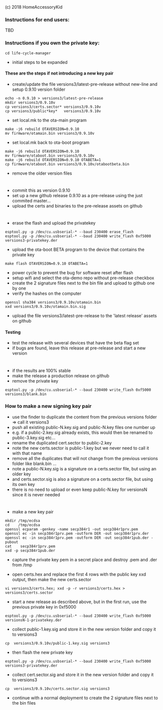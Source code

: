 (c) 2018 HomeAccessoryKid

### Instructions for end users:
TBD

### Instructions if you own the private key:
```
cd life-cycle-manager
```
- initial steps to be expanded

#### These are the steps if not introducing a new key pair
- create/update the file versions3/latest-pre-release without new-line and setup 0.9.10 version folder
```
echo -n 0.9.10 > versions3/latest-pre-release
mkdir versions3/0.9.10v
cp versions3/certs.sector* versions3/0.9.10v
cp versions3/public*key*   versions3/0.9.10v
```
- set local.mk to the ota-main program
```
make -j6 rebuild OTAVERSION=0.9.10
mv firmware/otamain.bin versions3/0.9.10v
```
- set local.mk back to ota-boot program
```
make -j6 rebuild OTAVERSION=0.9.10
mv firmware/otaboot.bin versions3/0.9.10v
make -j6 rebuild OTAVERSION=0.9.10 OTABETA=1
cp firmware/otaboot.bin versions3/0.9.10v/otabootbeta.bin
```
- remove the older version files
#
- commit this as version 0.9.10  
- set up a new github release 0.9.10 as a pre-release using the just commited master...  
- upload the certs and binaries to the pre-release assets on github  
#
- erase the flash and upload the privatekey
```
esptool.py -p /dev/cu.usbserial-* --baud 230400 erase_flash 
esptool.py -p /dev/cu.usbserial-* --baud 230400 write_flash 0xf5000 versions3-privatekey.der
```
- upload the ota-boot BETA program to the device that contains the private key
```
make flash OTAVERSION=0.9.10 OTABETA=1
```
- power cycle to prevent the bug for software reset after flash  
- setup wifi and select the ota-demo repo without pre-release checkbox  
- create the 2 signature files next to the bin file and upload to github one by one  
- verify the hashes on the computer  
```
openssl sha384 versions3/0.9.10v/otamain.bin
xxd versions3/0.9.10v/otamain.bin.sig
```

- upload the file versions3/latest-pre-release to the 'latest release' assets on github

#### Testing

- test the release with several devices that have the beta flag set  
- if bugs are found, leave this release at pre-release and start a new version
#
- if the results are 100% stable  
- make the release a production release on github  
- remove the private key  
```
esptool.py -p /dev/cu.usbserial-* --baud 230400 write_flash 0xf5000 versions3/blank.bin
```


### How to make a new signing key pair

- use the finder to duplicate the content from the previous versions folder => call it versions3  
- push all existing public-N.key.sig and public-N.key files one number up  
- e.g. if a public-2.key.sig already exists, this would then be renamed to public-3.key.sig etc...  
- rename the duplicated cert.sector to public-2.key
- note the new certs.sector is public-1.key but we never need to call it with that name  
- remove all the duplicates that will not change from the previous versions folder like blank.bin ...  
- note a public-N.key.sig is a signature on a certs.sector file, but using an older key  
- and certs.sector.sig is also a signature on a certs.sector file, but using its own key  
- there is no need to upload or even keep public-N.key for versionsN since it is never needed  
#
- make a new key pair
```
mkdir /tmp/ecdsa
cd    /tmp/ecdsa
openssl ecparam -genkey -name secp384r1 -out secp384r1prv.pem
openssl ec -in secp384r1prv.pem -outform DER -out secp384r1prv.der
openssl ec -in secp384r1prv.pem -outform DER -out secp384r1pub.der -pubout
cat    secp384r1prv.pem
xxd -p secp384r1pub.der
```
- capture the private key pem in a secret place and destroy .pem and .der from /tmp

- open certs.hex and replace the first 4 rows with the public key xxd output, then make the new certs.sector
```
vi versions3/certs.hex; xxd -p -r versions3/certs.hex > versions3/certs.sector
```
- start a new release as described above, but in the first run, use the previous private key in 0xf5000
```
esptool.py -p /dev/cu.usbserial-* --baud 230400 write_flash 0xf5000 versionsN-1-privatekey.der
```
- collect public-1.key.sig and store it in the new version folder and copy it to versions3
```
cp  versions3/0.9.10v/public-1.key.sig versions3
```
- then flash the new private key
```
esptool.py -p /dev/cu.usbserial-* --baud 230400 write_flash 0xf5000 versions3-privatekey.der
```
- collect cert.sector.sig and store it in the new version folder and copy it to versions3 
```
cp  versions3/0.9.10v/certs.sector.sig versions3
```
- continue with a normal deployment to create the 2 signature files next to the bin files
